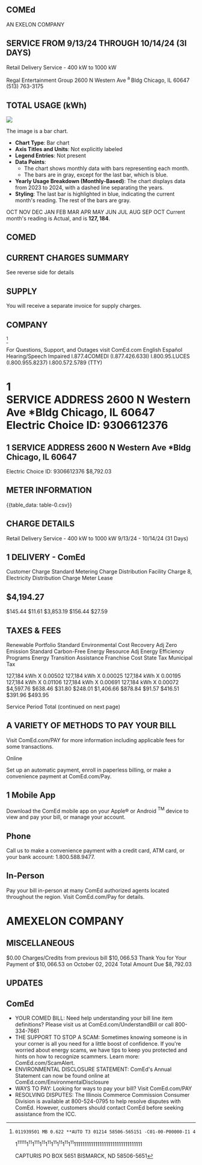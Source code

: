 ## COMEd

AN EXELON COMPANY

## SERVICE FROM 9/13/24 THROUGH 10/14/24 (3I DAYS)

Retail Delivery Service - 400 kW to 1000 kW

Regal Entertainment Group
2600 N Western Ave ${ }^{\text {a }}$ Bldg
Chicago, IL 60647
(513) 763-3175

## TOTAL USAGE (kWh)

![](images/img-0.jpeg)

The image is a bar chart.

- **Chart Type**: Bar chart
- **Axis Titles and Units**: Not explicitly labeled
- **Legend Entries**: Not present
- **Data Points**: 
  - The chart shows monthly data with bars representing each month.
  - The bars are in gray, except for the last bar, which is blue.
- **Yearly Usage Breakdown (Monthly-Based)**: The chart displays data from 2023 to 2024, with a dashed line separating the years.
- **Styling**: The last bar is highlighted in blue, indicating the current month's reading. The rest of the bars are gray.

OCT NOV DEC JAN FEB MAR APR MAY JUN JUL AUG SEP OCT Current month's reading is Actual, and is $\mathbf{1 2 7 , 1 8 4}$.

## COMED

## CURRENT CHARGES SUMMARY

See reverse side for details

## SUPPLY

You will receive a separate invoice for supply charges.

## COMPANY

[^0]
[^0]:    011939501 MB 0.622 **AUTO T3 01214 58506-565151 -C01-00-P00000-I1 4
    $1^{11111} 1^{11} 1^{111} 1^{11} 1^{11} 1^{11} 1^{11} 1^{11} 1^{11} 11111111111111111111111111111111$

    CAPTURIS
    PO BOX 5651
    BISMARCK, ND 58506-5651

For Questions, Support, and Outages visit ComEd.com
English
Español
Hearing/Speech Impaired
I.877.4COMEDI (I.877.426.633I)
I.800.95.LUCES (I.800.955.8237)
I.800.572.5789 (TTY)

# 1 <br> SERVICE ADDRESS 2600 N Western Ave *Bldg Chicago, IL 60647 Electric Choice ID: 9306612376 

## 1 SERVICE ADDRESS 2600 N Western Ave *Bldg Chicago, IL 60647

Electric Choice ID: 9306612376
\$8,792.03

## METER INFORMATION

{{table_data: table-0.csv}}

## CHARGE DETAILS

Retail Delivery Service - 400 kW to 1000 kW 9/13/24 - 10/14/24 (31 Days)

## 1 DELIVERY - ComEd

Customer Charge
Standard Metering Charge
Distribution Facility Charge
8, Electricity Distribution Charge
Meter Lease

## \$4,194.27

\$145.44
\$11.61
\$3,853.19
\$156.44
\$27.59

## TAXES \& FEES

Renewable Portfolio Standard Environmental Cost Recovery Adj Zero Emission Standard Carbon-Free Energy Resource Adj Energy Efficiency Programs Energy Transition Assistance Franchise Cost State Tax Municipal Tax

127,184 kWh X 0.00502
127,184 kWh X 0.00025
127,184 kWh X 0.00195
127,184 kWh X 0.01106
127,184 kWh X 0.00691
127,184 kWh X 0.00072
\$4,597.76
\$638.46
\$31.80
\$248.01
\$1,406.66
\$878.84
\$91.57
\$416.51
\$391.96
\$493.95

Service Period Total
(continued on next page)

## A VARIETY OF METHODS TO PAY YOUR BILL

Visit ComEd.com/PAY for more information including applicable fees for some transactions.

Online

Set up an automatic payment, enroll in paperless billing, or make a convenience payment at ComEd.com/Pay.

## 1 Mobile App

Download the ComEd mobile app on your Apple® or Android ${ }^{\text {TM }}$ device to view and pay your bill, or manage your account.

## Phone

Call us to make a convenience payment with a credit card, ATM card, or your bank account: 1.800.588.9477.

## In-Person

Pay your bill in-person at many ComEd authorized agents located throughout the region. Visit ComEd.com/Pay for details.

# AMEXELON COMPANY 

## MISCELLANEOUS

$\$ 0.00$
Charges/Credits from previous bill
$\$ 10,066.53$
Thank You for Your Payment of $\$ 10,066.53$ on October 02, 2024
Total Amount Due
$\$ 8,792.03$

## UPDATES

## ComEd

- YOUR COMED BILL: Need help understanding your bill line item definitions? Please visit us at ComEd.com/UnderstandBill or call 800-334-7661
- THE SUPPORT TO STOP A SCAM: Sometimes knowing someone is in your corner is all you need for a little boost of confidence. If you're worried about energy scams, we have tips to keep you protected and hints on how to recognize scammers. Learn more: ComEd.com/ScamAlert.
- ENVIRONMENTAL DISCLOSURE STATEMENT: ComEd's Annual Statement can now be found online at ComEd.com/EnvironmentalDisclosure
- WAYS TO PAY: Looking for ways to pay your bill? Visit ComEd.com/PAY
- RESOLVING DISPUTES: The Illinois Commerce Commission Consumer Division is available at 800-524-0795 to help resolve disputes with ComEd. However, customers should contact ComEd before seeking assistance from the ICC.
